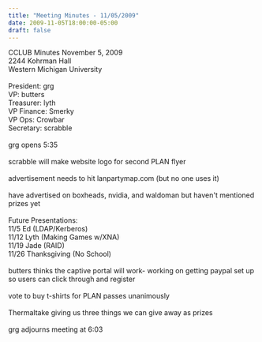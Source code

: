 ```yaml
---
title: "Meeting Minutes - 11/05/2009"
date: 2009-11-05T18:00:00-05:00
draft: false
---
```


CCLUB Minutes November 5, 2009<br />
2244 Kohrman Hall<br />
Western Michigan University<br />
<br />
President: grg<br />
VP: butters<br />
Treasurer: lyth<br />
VP Finance: Smerky<br />
VP Ops: Crowbar<br />
Secretary: scrabble<br />
<br />
grg opens 5:35<br />
<br />
scrabble will make website logo for second PLAN flyer<br />
<br />
advertisement needs to hit lanpartymap.com (but no one uses it)<br />
<br />
have advertised on boxheads, nvidia, and waldoman but haven't mentioned prizes yet<br />
<br />
Future Presentations: <br />
11/5 Ed (LDAP/Kerberos)<br />
11/12 Lyth (Making Games w/XNA)<br />
11/19 Jade (RAID)<br />
11/26 Thanksgiving (No School)<br />
<br />
butters thinks the captive portal will work- working on getting paypal set up so users can click through and register<br />
<br />
vote to buy t-shirts for PLAN passes unanimously<br />
<br />
Thermaltake giving us three things we can give away as prizes<br />
<br />
grg adjourns meeting at 6:03